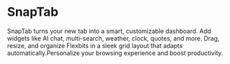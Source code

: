 # SnapTab
SnapTab turns your new tab into a smart, customizable dashboard. Add widgets like AI chat, multi-search, weather, clock, quotes, and more. Drag, resize, and organize Flexbits in a sleek grid layout that adapts automatically.Personalize your browsing experience and boost productivity.

